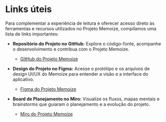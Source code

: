 # Links úteis

Para complementar a experiência de leitura e oferecer acesso direto às ferramentas e recursos utilizados no Projeto Memoize, compilamos uma lista de links importantes:

* **Repositório do Projeto no GitHub:** Explore o código-fonte, acompanhe o desenvolvimento e contribua com o Projeto Memoize.
    * [GitHub do Projeto Memoize](https://github.com/the-memoize-project/memoize)

* **Design do Projeto no Figma:** Acesse o protótipo e os arquivos de design UI/UX do Memoize para entender a visão e a interface do aplicativo.
    * [Figma do Projeto Memoize](https://www.figma.com/design/XUEjAD6BwjXNpqPOzwrbsj/Memoize?node-id=0-1&p=f)

* **Board de Planejamento no Miro:** Visualize os fluxos, mapas mentais e brainstorms que guiaram o planejamento e a evolução do projeto.
    * [Miro do Projeto Memoize](https://miro.com/app/board/uXjVI4nc62U=/)
